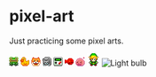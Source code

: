pixel-art
=========

Just practicing some pixel arts.

![Frog](frog/frog.png)
![Chicken](chicken/chicken.png)
![Dog](dog/dog.png)
![Cat](cat/cat.png)
![Gameboy](gameboy/gameboy.png)
![Fish](fish/fish.png)
![Poring](poring/poring.png)
![Link](zelda/link.png)
![Light bulb](others/light_bulb.gif)
